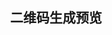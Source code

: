 <script setup>
import JsBarcode from './JsBarcode.vue';
</script>

<h2 style="text-align: center">二维码生成预览</h2>

<JsBarcode />
